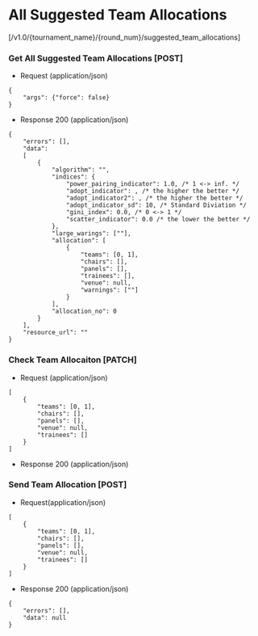 # All Suggested Team Allocations 

[/v1.0/{tournament_name}/{round_num}/suggested_team_allocations]

### Get All Suggested Team Allocations [POST]

+ Request (application/json)
```
{
    "args": {"force": false}
}
```
+ Response 200 (application/json)
```
{
    "errors": [],
    "data":
    [
        {
            "algorithm": "",
            "indices": {
                "power_pairing_indicator": 1.0, /* 1 <-> inf. */
                "adopt_indicator": , /* the higher the better */
                "adopt_indicator2": , /* the higher the better */
                "adopt_indicator_sd": 10, /* Standard Diviation */
                "gini_index": 0.0, /* 0 <-> 1 */
                "scatter_indicator": 0.0 /* the lower the better */
            },
            "large_warings": [""],
            "allocation": [
                {
                    "teams": [0, 1],
                    "chairs": [],
                    "panels": [],
                    "trainees": [],
                    "venue": null,
                    "warnings": [""]
                }
            ],
            "allocation_no": 0
        }
    ],
    "resource_url": ""
}
```

### Check Team Allocaiton [PATCH]

+ Request (application/json)
```
[
    {
        "teams": [0, 1],
        "chairs": [],
        "panels": [],
        "venue": null,
        "trainees": []
    }
]
```
+ Response 200 (application/json)

### Send Team Allocation [POST]

+ Request(application/json)
```
[  
    {
        "teams": [0, 1],
        "chairs": [],
        "panels": [],
        "venue": null,
        "trainees": []
    }
]
```
+ Response 200 (application/json)
```
{
    "errors": [],
    "data": null
}
```